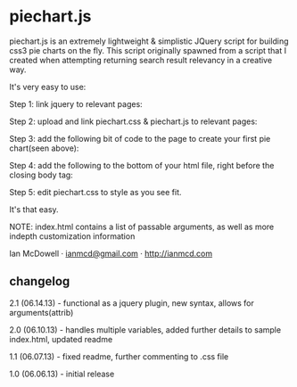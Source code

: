 piechart.js
===========

piechart.js is an extremely lightweight & simplistic JQuery script for building css3 pie charts on the fly. This script originally spawned from a script that I created when attempting returning search result relevancy in a creative way.

It's very easy to use:

Step 1: link jquery to relevant pages: 
	<script src="http://code.jquery.com/jquery-latest.min.js"></script>

Step 2: upload and link piechart.css & piechart.js to relevant pages:
	<script src="js/piechart.js"></script>
	<link rel="stylesheet" type="text/css" href="css/piechart.css" />

Step 3: add the following bit of code to the page to create your first pie chart(seen above):
	<div class="pie" title="8% 11% 6% 35% 25% 15%"></div>

Step 4: add the following to the bottom of your html file, right before the closing body tag:
	<script>
		$(".pie").piechart();
	</script>

Step 5: edit piechart.css to style as you see fit.

It's that easy.

NOTE: index.html contains a list of passable arguments, as well as more indepth customization information

Ian McDowell · ianmcd@gmail.com · http://ianmcd.com


changelog
---------

2.1 (06.14.13) - functional as a jquery plugin, new syntax, allows for arguments(attrib)

2.0 (06.10.13) - handles multiple variables, added further details to sample index.html, updated readme

1.1 (06.07.13) - fixed readme, further commenting to .css file

1.0 (06.06.13) - initial release
